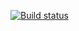 [![Build status](https://ci.appveyor.com/api/projects/status/pep5rme82me66mbg?svg=true)](https://ci.appveyor.com/project/Detrxd/testui-hw-2-1)